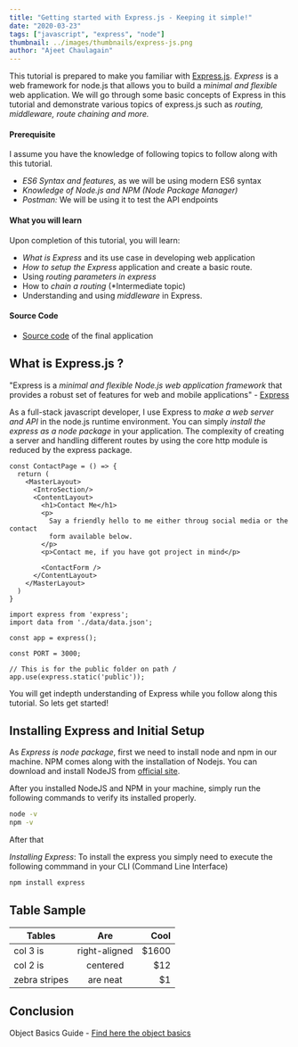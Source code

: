 ```yaml
---
title: "Getting started with Express.js - Keeping it simple!"
date: "2020-03-23"
tags: ["javascript", "express", "node"]
thumbnail: ../images/thumbnails/express-js.png
author: "Ajeet Chaulagain"
---
```

This tutorial is prepared to make you familiar with [Express.js](https://expressjs.com/). *Express* is a web framework for node.js that allows you to build a *minimal and flexible* web application. We will go through some basic concepts of Express in this tutorial and demonstrate various topics of express.js such as *routing, middleware, route chaining and more.*

#### Prerequisite

I assume you have the knowledge of following topics to follow along with this tutorial.

- *ES6 Syntax and features,* as we will be using modern ES6 syntax
- *Knowledge of Node.js and NPM (Node Package Manager)*
- *Postman:* We will be using it to test the API endpoints


#### What you will learn

Upon completion of this tutorial, you will learn:

- *What is Express* and its use case in developing web application
- *How to setup the Express* application and create a basic route.
- Using *routing parameters in express*
- How to *chain a routing* (*Intermediate topic)
- Understanding and using *middleware* in Express.


#### Source Code

- [Source code](https://www.google.com) of the final application


## What is Express.js ?

"Express is a *minimal and flexible Node.js web application framework* that provides a robust set of features for web and mobile applications" - [Express](https://expressjs.com/)

As a full-stack javascript developer, I use Express to *make a web server and API* in the node.js runtime environment. You can simply *install the express as a node package* in your application. The complexity of creating a server and handling different routes by using the core http module is reduced by the express package. 

```jsx{numberLines:true}
const ContactPage = () => {
  return (
    <MasterLayout>
      <IntroSection/>
      <ContentLayout>
        <h1>Contact Me</h1>
        <p>
          Say a friendly hello to me either throug social media or the contact
          form available below.
        </p>
        <p>Contact me, if you have got project in mind</p>

        <ContactForm />
      </ContentLayout>
    </MasterLayout>
  )
}
```

```javascript{numberLines: true}
import express from 'express';
import data from './data/data.json';

const app = express();

const PORT = 3000;

// This is for the public folder on path /
app.use(express.static('public'));
```

You will get indepth understanding of Express while you follow along this tutorial. So lets get started!

## Installing Express and Initial Setup

As *Express is node package*, first we need to install node and npm in our machine. NPM comes along with the installation of Nodejs. You can download and install NodeJS from [official site](https://nodejs.org/en/).

After you installed NodeJS and NPM in your machine, simply run the following commands to verify its installed properly.

```bash 
node -v
npm -v 
```
After  that 

*Installing Express*: To install the express you simply need to execute the following commmand in your CLI (Command Line Interface)

```bash
npm install express 
```

## Table Sample

| Tables        | Are           | Cool  |
| ------------- |:-------------:| -----:|
| col 3 is      | right-aligned | $1600 |
| col 2 is      | centered      |   $12 |
| zebra stripes | are neat      |    $1 |


## Conclusion

Object Basics Guide - [Find here the object basics](https://developer.mozilla.org/en-US/docs/Learn/JavaScript/Objects/Basics)
